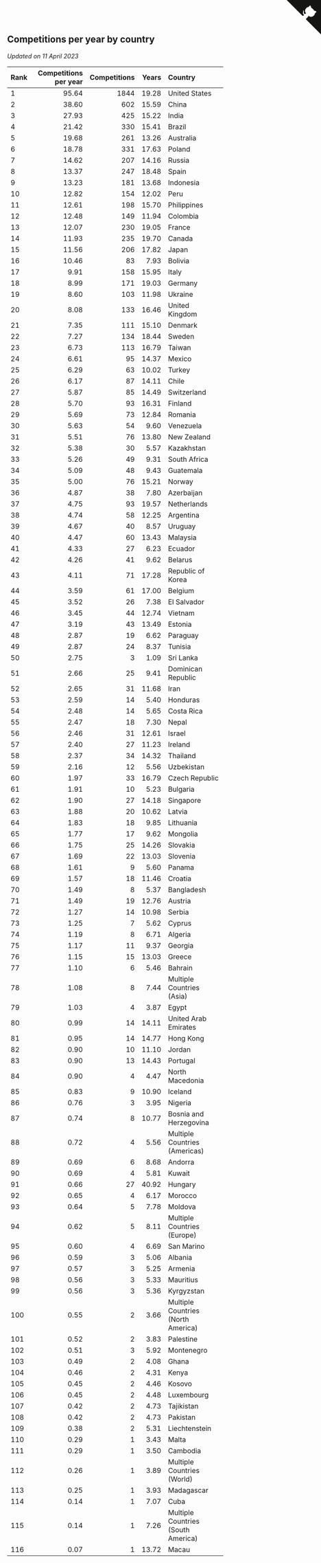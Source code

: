 ## Competitions per year by country

*Updated on 11 April 2023*

| Rank | Competitions per year | Competitions | Years | Country |
| :--- | ---: | ---: | ---: | :--- |
| 1 | 95.64 | 1844 | 19.28 | United States |
| 2 | 38.60 | 602 | 15.59 | China |
| 3 | 27.93 | 425 | 15.22 | India |
| 4 | 21.42 | 330 | 15.41 | Brazil |
| 5 | 19.68 | 261 | 13.26 | Australia |
| 6 | 18.78 | 331 | 17.63 | Poland |
| 7 | 14.62 | 207 | 14.16 | Russia |
| 8 | 13.37 | 247 | 18.48 | Spain |
| 9 | 13.23 | 181 | 13.68 | Indonesia |
| 10 | 12.82 | 154 | 12.02 | Peru |
| 11 | 12.61 | 198 | 15.70 | Philippines |
| 12 | 12.48 | 149 | 11.94 | Colombia |
| 13 | 12.07 | 230 | 19.05 | France |
| 14 | 11.93 | 235 | 19.70 | Canada |
| 15 | 11.56 | 206 | 17.82 | Japan |
| 16 | 10.46 | 83 | 7.93 | Bolivia |
| 17 | 9.91 | 158 | 15.95 | Italy |
| 18 | 8.99 | 171 | 19.03 | Germany |
| 19 | 8.60 | 103 | 11.98 | Ukraine |
| 20 | 8.08 | 133 | 16.46 | United Kingdom |
| 21 | 7.35 | 111 | 15.10 | Denmark |
| 22 | 7.27 | 134 | 18.44 | Sweden |
| 23 | 6.73 | 113 | 16.79 | Taiwan |
| 24 | 6.61 | 95 | 14.37 | Mexico |
| 25 | 6.29 | 63 | 10.02 | Turkey |
| 26 | 6.17 | 87 | 14.11 | Chile |
| 27 | 5.87 | 85 | 14.49 | Switzerland |
| 28 | 5.70 | 93 | 16.31 | Finland |
| 29 | 5.69 | 73 | 12.84 | Romania |
| 30 | 5.63 | 54 | 9.60 | Venezuela |
| 31 | 5.51 | 76 | 13.80 | New Zealand |
| 32 | 5.38 | 30 | 5.57 | Kazakhstan |
| 33 | 5.26 | 49 | 9.31 | South Africa |
| 34 | 5.09 | 48 | 9.43 | Guatemala |
| 35 | 5.00 | 76 | 15.21 | Norway |
| 36 | 4.87 | 38 | 7.80 | Azerbaijan |
| 37 | 4.75 | 93 | 19.57 | Netherlands |
| 38 | 4.74 | 58 | 12.25 | Argentina |
| 39 | 4.67 | 40 | 8.57 | Uruguay |
| 40 | 4.47 | 60 | 13.43 | Malaysia |
| 41 | 4.33 | 27 | 6.23 | Ecuador |
| 42 | 4.26 | 41 | 9.62 | Belarus |
| 43 | 4.11 | 71 | 17.28 | Republic of Korea |
| 44 | 3.59 | 61 | 17.00 | Belgium |
| 45 | 3.52 | 26 | 7.38 | El Salvador |
| 46 | 3.45 | 44 | 12.74 | Vietnam |
| 47 | 3.19 | 43 | 13.49 | Estonia |
| 48 | 2.87 | 19 | 6.62 | Paraguay |
| 49 | 2.87 | 24 | 8.37 | Tunisia |
| 50 | 2.75 | 3 | 1.09 | Sri Lanka |
| 51 | 2.66 | 25 | 9.41 | Dominican Republic |
| 52 | 2.65 | 31 | 11.68 | Iran |
| 53 | 2.59 | 14 | 5.40 | Honduras |
| 54 | 2.48 | 14 | 5.65 | Costa Rica |
| 55 | 2.47 | 18 | 7.30 | Nepal |
| 56 | 2.46 | 31 | 12.61 | Israel |
| 57 | 2.40 | 27 | 11.23 | Ireland |
| 58 | 2.37 | 34 | 14.32 | Thailand |
| 59 | 2.16 | 12 | 5.56 | Uzbekistan |
| 60 | 1.97 | 33 | 16.79 | Czech Republic |
| 61 | 1.91 | 10 | 5.23 | Bulgaria |
| 62 | 1.90 | 27 | 14.18 | Singapore |
| 63 | 1.88 | 20 | 10.62 | Latvia |
| 64 | 1.83 | 18 | 9.85 | Lithuania |
| 65 | 1.77 | 17 | 9.62 | Mongolia |
| 66 | 1.75 | 25 | 14.26 | Slovakia |
| 67 | 1.69 | 22 | 13.03 | Slovenia |
| 68 | 1.61 | 9 | 5.60 | Panama |
| 69 | 1.57 | 18 | 11.46 | Croatia |
| 70 | 1.49 | 8 | 5.37 | Bangladesh |
| 71 | 1.49 | 19 | 12.76 | Austria |
| 72 | 1.27 | 14 | 10.98 | Serbia |
| 73 | 1.25 | 7 | 5.62 | Cyprus |
| 74 | 1.19 | 8 | 6.71 | Algeria |
| 75 | 1.17 | 11 | 9.37 | Georgia |
| 76 | 1.15 | 15 | 13.03 | Greece |
| 77 | 1.10 | 6 | 5.46 | Bahrain |
| 78 | 1.08 | 8 | 7.44 | Multiple Countries (Asia) |
| 79 | 1.03 | 4 | 3.87 | Egypt |
| 80 | 0.99 | 14 | 14.11 | United Arab Emirates |
| 81 | 0.95 | 14 | 14.77 | Hong Kong |
| 82 | 0.90 | 10 | 11.10 | Jordan |
| 83 | 0.90 | 13 | 14.43 | Portugal |
| 84 | 0.90 | 4 | 4.47 | North Macedonia |
| 85 | 0.83 | 9 | 10.90 | Iceland |
| 86 | 0.76 | 3 | 3.95 | Nigeria |
| 87 | 0.74 | 8 | 10.77 | Bosnia and Herzegovina |
| 88 | 0.72 | 4 | 5.56 | Multiple Countries (Americas) |
| 89 | 0.69 | 6 | 8.68 | Andorra |
| 90 | 0.69 | 4 | 5.81 | Kuwait |
| 91 | 0.66 | 27 | 40.92 | Hungary |
| 92 | 0.65 | 4 | 6.17 | Morocco |
| 93 | 0.64 | 5 | 7.78 | Moldova |
| 94 | 0.62 | 5 | 8.11 | Multiple Countries (Europe) |
| 95 | 0.60 | 4 | 6.69 | San Marino |
| 96 | 0.59 | 3 | 5.06 | Albania |
| 97 | 0.57 | 3 | 5.25 | Armenia |
| 98 | 0.56 | 3 | 5.33 | Mauritius |
| 99 | 0.56 | 3 | 5.36 | Kyrgyzstan |
| 100 | 0.55 | 2 | 3.66 | Multiple Countries (North America) |
| 101 | 0.52 | 2 | 3.83 | Palestine |
| 102 | 0.51 | 3 | 5.92 | Montenegro |
| 103 | 0.49 | 2 | 4.08 | Ghana |
| 104 | 0.46 | 2 | 4.31 | Kenya |
| 105 | 0.45 | 2 | 4.46 | Kosovo |
| 106 | 0.45 | 2 | 4.48 | Luxembourg |
| 107 | 0.42 | 2 | 4.73 | Tajikistan |
| 108 | 0.42 | 2 | 4.73 | Pakistan |
| 109 | 0.38 | 2 | 5.31 | Liechtenstein |
| 110 | 0.29 | 1 | 3.43 | Malta |
| 111 | 0.29 | 1 | 3.50 | Cambodia |
| 112 | 0.26 | 1 | 3.89 | Multiple Countries (World) |
| 113 | 0.25 | 1 | 3.93 | Madagascar |
| 114 | 0.14 | 1 | 7.07 | Cuba |
| 115 | 0.14 | 1 | 7.26 | Multiple Countries (South America) |
| 116 | 0.07 | 1 | 13.72 | Macau |


<a href="https://github.com/JustinTimeCuber/wca_statistics" class="github-corner" aria-label="View source on Github"><svg width="80" height="80" viewBox="0 0 250 250" style="fill:#151513; color:#fff; position: absolute; top: 0; border: 0; right: 0;" aria-hidden="true"><path d="M0,0 L115,115 L130,115 L142,142 L250,250 L250,0 Z"></path><path d="M128.3,109.0 C113.8,99.7 119.0,89.6 119.0,89.6 C122.0,82.7 120.5,78.6 120.5,78.6 C119.2,72.0 123.4,76.3 123.4,76.3 C127.3,80.9 125.5,87.3 125.5,87.3 C122.9,97.6 130.6,101.9 134.4,103.2" fill="currentColor" style="transform-origin: 130px 106px;" class="octo-arm"></path><path d="M115.0,115.0 C114.9,115.1 118.7,116.5 119.8,115.4 L133.7,101.6 C136.9,99.2 139.9,98.4 142.2,98.6 C133.8,88.0 127.5,74.4 143.8,58.0 C148.5,53.4 154.0,51.2 159.7,51.0 C160.3,49.4 163.2,43.6 171.4,40.1 C171.4,40.1 176.1,42.5 178.8,56.2 C183.1,58.6 187.2,61.8 190.9,65.4 C194.5,69.0 197.7,73.2 200.1,77.6 C213.8,80.2 216.3,84.9 216.3,84.9 C212.7,93.1 206.9,96.0 205.4,96.6 C205.1,102.4 203.0,107.8 198.3,112.5 C181.9,128.9 168.3,122.5 157.7,114.1 C157.9,116.9 156.7,120.9 152.7,124.9 L141.0,136.5 C139.8,137.7 141.6,141.9 141.8,141.8 Z" fill="currentColor" class="octo-body"></path></svg></a><style>.github-corner:hover .octo-arm{animation:octocat-wave 560ms ease-in-out}@keyframes octocat-wave{0%,100%{transform:rotate(0)}20%,60%{transform:rotate(-25deg)}40%,80%{transform:rotate(10deg)}}@media (max-width:500px){.github-corner:hover .octo-arm{animation:none}.github-corner .octo-arm{animation:octocat-wave 560ms ease-in-out}}</style>
